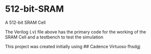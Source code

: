 # 512-bit-SRAM
A 512-bit SRAM Cell

The Verilog (.v) file above has the primary code for the working of the SRAM Cell and a testbench to test the simulation

This project was created initially using ## Cadence Virtuoso fhsdgj
